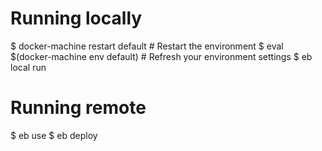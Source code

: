 # Running locally

$ docker-machine restart default      # Restart the environment
$ eval $(docker-machine env default)  # Refresh your environment settings
$ eb local run

# Running remote

$ eb use
$ eb deploy